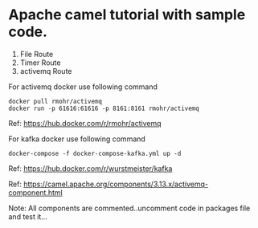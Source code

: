 # Apache camel tutorial with sample code.

1. File Route
2. Timer Route
3. activemq Route

For activemq docker use following command

```
docker pull rmohr/activemq
docker run -p 61616:61616 -p 8161:8161 rmohr/activemq
```
Ref: https://hub.docker.com/r/rmohr/activemq


For kafka docker use following command

```
docker-compose -f docker-compose-kafka.yml up -d
```

Ref: https://hub.docker.com/r/wurstmeister/kafka

Ref: https://camel.apache.org/components/3.13.x/activemq-component.html

Note: All components are commented..uncomment code in packages file and test it...